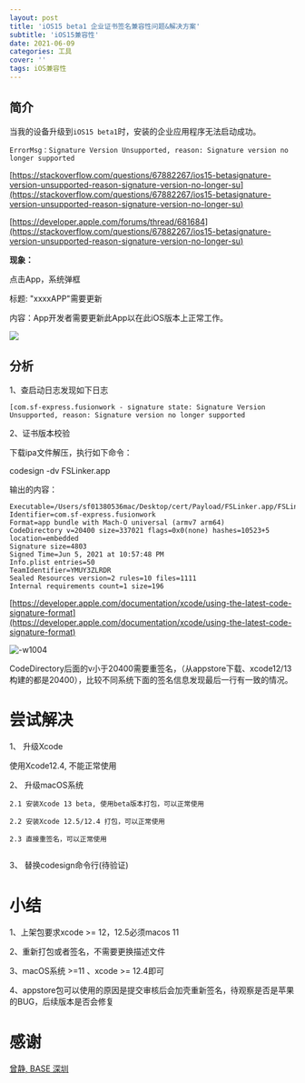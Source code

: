 ```yaml
---
layout: post
title: 'iOS15 beta1 企业证书签名兼容性问题&解决方案'
subtitle: 'iOS15兼容性'
date: 2021-06-09
categories: 工具
cover: ''
tags: iOS兼容性
---
```


## 简介

当我的设备升级到`iOS15 beta1`时，安装的企业应用程序无法启动成功。


```
ErrorMsg：Signature Version Unsupported, reason: Signature version no longer supported
```


[https://stackoverflow.com/questions/67882267/ios15-betasignature-version-unsupported-reason-signature-version-no-longer-su](https://stackoverflow.com/questions/67882267/ios15-betasignature-version-unsupported-reason-signature-version-no-longer-su)


[https://developer.apple.com/forums/thread/681684](https://stackoverflow.com/questions/67882267/ios15-betasignature-version-unsupported-reason-signature-version-no-longer-su)

**现象：**

点击App，系统弹框

标题: "xxxxAPP"需要更新

内容：App开发者需要更新此App以在此iOS版本上正常工作。

![](../../../assets/img/16232384871047/16232385070626.jpg)


## 分析

1、查启动日志发现如下日志


```
[com.sf-express.fusionwork - signature state: Signature Version Unsupported, reason: Signature version no longer supported

```

2、证书版本校验

下载ipa文件解压，执行如下命令：

codesign -dv FSLinker.app

输出的内容：

```
Executable=/Users/sf01380536mac/Desktop/cert/Payload/FSLinker.app/FSLinker
Identifier=com.sf-express.fusionwork
Format=app bundle with Mach-O universal (armv7 arm64)
CodeDirectory v=20400 size=337021 flags=0x0(none) hashes=10523+5 location=embedded
Signature size=4803
Signed Time=Jun 5, 2021 at 10:57:48 PM
Info.plist entries=50
TeamIdentifier=YMUY3ZLRDR
Sealed Resources version=2 rules=10 files=1111
Internal requirements count=1 size=196
```

[https://developer.apple.com/documentation/xcode/using-the-latest-code-signature-format](https://developer.apple.com/documentation/xcode/using-the-latest-code-signature-format)



![-w1004](../../../assets/img/16232384871047/16232385522675.jpg)


CodeDirectory后面的v小于20400需要重签名，（从appstore下载、xcode12/13构建的都是20400），比较不同系统下面的签名信息发现最后一行有一致的情况。


# 尝试解决
1、 升级Xcode

使用Xcode12.4, 不能正常使用
    
2、 升级macOS系统


```    
2.1 安装Xcode 13 beta, 使用beta版本打包，可以正常使用
    
2.2 安装Xcode 12.5/12.4 打包，可以正常使用
    
2.3 直接重签名，可以正常使用
    
```
    
3、 替换codesign命令行(待验证)

# 小结

1、上架包要求xcode >= 12，12.5必须macos 11

2、重新打包或者签名，不需要更换描述文件

3、macOS系统 >=11 、xcode >= 12.4即可

4、appstore包可以使用的原因是提交审核后会加壳重新签名，待观察是否是苹果的BUG，后续版本是否会修复

# 感谢

[曾静, BASE 深圳](https://blog.devzeng.com/#blog)
